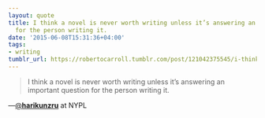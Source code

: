 ```yaml
---
layout: quote
title: I think a novel is never worth writing unless it’s answering an important question
  for the person writing it.
date: '2015-06-08T15:31:36+04:00'
tags:
- writing
tumblr_url: https://robertocarroll.tumblr.com/post/121042375545/i-think-a-novel-is-never-worth-writing-unless-its
---
```

<blockquote>I think a novel is never worth writing unless it&rsquo;s answering an important question for the person writing it.</blockquote>&#8212;<a href="https://twitter.com/#!/harikunzru">@<b>harikunzru</b></a> at NYPL<br/>
